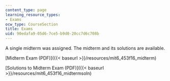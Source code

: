 ```yaml
---
content_type: page
learning_resource_types:
- Exams
ocw_type: CourseSection
title: Exams
uid: 90edafa9-05d6-7ce5-b9d0-20cc7d6c708b
---
```


A single midterm was assigned. The midterm and its solutions are available.

[Midterm Exam (PDF)]({{< baseurl >}}/resources/mit6_453f16_midterm)

[Solutions to Midterm Exam (PDF)]({{< baseurl >}}/resources/mit6_453f16_midtermsoln)